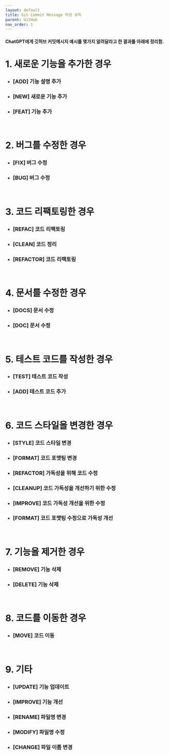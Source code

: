 ```yaml
---
layout: default
title: Git Commit Message 작성 규칙
parent: GitHub
nav_order: 1
---
```

#### ChatGPT에게 깃허브 커밋메시지 예시를 몇가지 알려달라고 한 결과를 아래에 정리함.

# 1. 새로운 기능을 추가한 경우

* ### [ADD] 기능 설명 추가
* ### [NEW] 새로운 기능 추가
* ### [FEAT] 기능 추가

<br>

# 2. 버그를 수정한 경우

* ### [FIX] 버그 수정
* ### [BUG] 버그 수정

<br>

# 3. 코드 리팩토링한 경우

* ### [REFAC] 코드 리팩토링
* ### [CLEAN] 코드 정리
* ### [REFACTOR] 코드 리팩토링

<br>

# 4. 문서를 수정한 경우

* ### [DOCS] 문서 수정
* ### [DOC] 문서 수정

<br>

# 5. 테스트 코드를 작성한 경우

* ### [TEST] 테스트 코드 작성
* ### [ADD] 테스트 코드 추가

<br>

# 6. 코드 스타일을 변경한 경우

* ### [STYLE] 코드 스타일 변경
* ### [FORMAT] 코드 포맷팅 변경
* ### [REFACTOR] 가독성을 위해 코드 수정
* ### [CLEANUP] 코드 가독성을 개선하기 위한 수정
* ### [IMPROVE] 코드 가독성 개선을 위한 수정
* ### [FORMAT] 코드 포맷팅 수정으로 가독성 개선

<br>

# 7. 기능을 제거한 경우

* ### [REMOVE] 기능 삭제
* ### [DELETE] 기능 삭제

<br>

# 8. 코드를 이동한 경우

* ### [MOVE] 코드 이동

<br>

# 9. 기타

* ### [UPDATE] 기능 업데이트
* ### [IMPROVE] 기능 개선
* ### [RENAME] 파일명 변경
* ### [MODIFY] 파일명 수정
* ### [CHANGE] 파일 이름 변경
